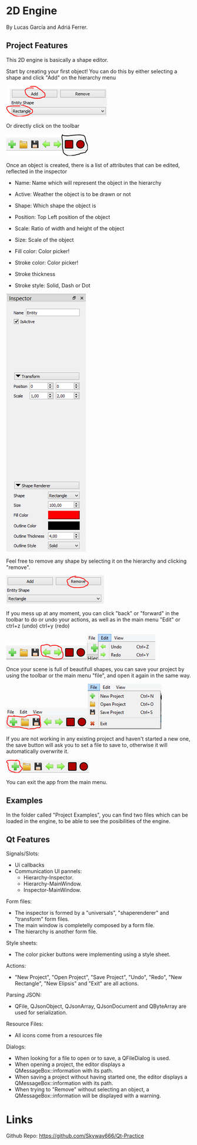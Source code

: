 # 2D Engine

By Lucas García and Adriá Ferrer.

## Project Features

This 2D engine is basically a shape editor.

Start by creating your first object! You can do this by either selecting a shape and click "Add" on the hierarchy menu

![](https://github.com/Skyway666/Qt-Practice/blob/master/Web%20Images/Add_Hierarchy.PNG) 

Or directly click on the toolbar

![](https://github.com/Skyway666/Qt-Practice/blob/master/Web%20Images/Add_Toolbar.PNG)

Once an object is created, there is a list of attributes that can be edited, reflected in the inspector

- Name: Name which will represent the object in the hierarchy
- Active: Weather the object is to be drawn or not
- Shape: Which shape the object is
- Position: Top Left position of the object
- Scale: Ratio of width and height of the object
- Size: Scale of the object

- Fill color: Color picker!
- Stroke color: Color picker!
- Stroke thickness
- Stroke style: Solid, Dash or Dot

![](https://github.com/Skyway666/Qt-Practice/blob/master/Web%20Images/Inspector.PNG)

Feel free to remove any shape by selecting it on the hierarchy and clicking "remove". 

![](https://github.com/Skyway666/Qt-Practice/blob/master/Web%20Images/Remove.PNG)

If you mess up at any moment, you can click "back" or "forward" in the toolbar to do or undo your actions, as well
as in the main menu "Edit" or ctrl+z (undo) ctrl+y (redo)

![](https://github.com/Skyway666/Qt-Practice/blob/master/Web%20Images/Undo_Redo_Toolbar.PNG)![](https://github.com/Skyway666/Qt-Practice/blob/master/Web%20Images/Undo_Redo_MainMenu.PNG)

Once your scene is full of beautifull shapes, you can save your project by using the toolbar or the main menu "file",
and open it again in the same way. 

![](https://github.com/Skyway666/Qt-Practice/blob/master/Web%20Images/Save_Load_Toolbar.PNG)![](https://github.com/Skyway666/Qt-Practice/blob/master/Web%20Images/Save_Load_MainMenu.PNG)

If you are not working in any existing project and haven't started a new one, the save button will ask you to set a file 
to save to, otherwise it will automatically overwrite it.

![](https://github.com/Skyway666/Qt-Practice/blob/master/Web%20Images/New_File_Toolbar.PNG)

You can exit the app from the main menu.


## Examples

In the folder called "Project Examples", you can find two files which can be loaded in the engine, to be able to see 
the posibilities of the engine.

## Qt Features


Signals/Slots:

- Ui callbacks
- Communication UI pannels:
	- Hierarchy-Inspector.
	- Hierarchy-MainWindow.
	- Inspector-MainWindow.
		
		
Form files:

- The inspector is formed by a "universals", "shaperenderer" and "transform" form files.
- The main window is completelly composed by a form file.
- The hierarchy is another form file.

Style sheets:

- The color picker buttons were implementing using a style sheet.

	
Actions: 

- "New Project", "Open Project", "Save Project", "Undo", "Redo",
  "New Rectangle", "New Elipsis" and "Exit" are all actions.
	  
Parsing JSON:

- QFile, QJsonObject, QJsonArray, QJsonDocument and QByteArray are used for serialization.
	
Resource Files:

- All icons come from a resources file
	
Dialogs:

- When looking for a file to open or to save, a QFileDialog is used.
- When opening a project, the editor displays a QMessageBox::information with its path.
- When saving a project without having started one, the editor displays a QMessageBox::information with its path.
- When trying to "Remove" without selecting an object, a  QMessageBox::information 
  will be displayed with a warning.




# Links

Github Repo: https://github.com/Skyway666/Qt-Practice


